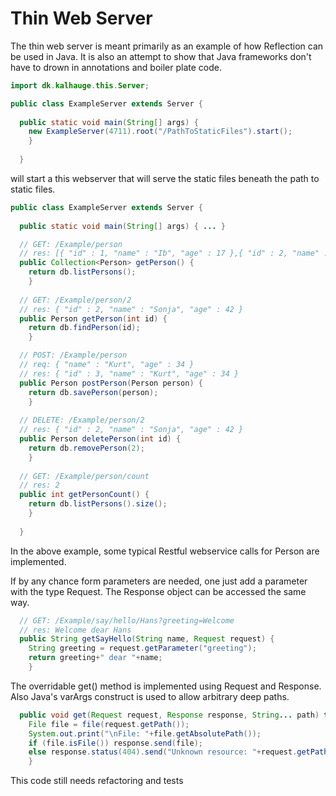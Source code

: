 Thin Web Server
===============

The thin web server is meant primarily as an example of how Reflection can be
used in Java. It is also an attempt to show that Java frameworks don't have to
drown in annotations and boiler plate code.

``` java
import dk.kalhauge.this.Server;

public class ExampleServer extends Server {
  
  public static void main(String[] args) {
    new ExampleServer(4711).root("/PathToStaticFiles").start();
    }
  
  }
```
will start a this webserver that will serve the static files beneath the path to static files.
```java
public class ExampleServer extends Server {
  
  public static void main(String[] args) { ... }

  // GET: /Example/person
  // res: [{ "id" : 1, "name" : "Ib", "age" : 17 },{ "id" : 2, "name" : "Sonja", "age" : 42 }]
  public Collection<Person> getPerson() {
    return db.listPersons();
    }
  
  // GET: /Example/person/2
  // res: { "id" : 2, "name" : "Sonja", "age" : 42 }
  public Person getPerson(int id) {
    return db.findPerson(id);
    }

  // POST: /Example/person
  // req: { "name" : "Kurt", "age" : 34 }
  // res: { "id" : 3, "name" : "Kurt", "age" : 34 }
  public Person postPerson(Person person) {
    return db.savePerson(person);
    }
    
  // DELETE: /Example/person/2
  // res: { "id" : 2, "name" : "Sonja", "age" : 42 }
  public Person deletePerson(int id) {
    return db.removePerson(2);
    }
  
  // GET: /Example/person/count
  // res: 2
  public int getPersonCount() {
    return db.listPersons().size();
    }  
    
  }
```
In the above example, some typical Restful webservice calls for Person are implemented.

If by any chance form parameters are needed, one just add a parameter with the type Request. The Response object
can be accessed the same way.

```java
  // GET: /Example/say/hello/Hans?greeting=Welcome
  // res: Welcome dear Hans
  public String getSayHello(String name, Request request) {
    String greeting = request.getParameter("greeting");
    return greeting+" dear "+name;
    }
```

The overridable get() method is implemented using Request and Response. Also Java's varArgs construct is used to allow
arbitrary deep paths.
```java
  public void get(Request request, Response response, String... path) throws IOException {
    File file = file(request.getPath());
    System.out.print("\nFile: "+file.getAbsolutePath());
    if (file.isFile()) response.send(file);
    else response.status(404).send("Unknown resource: "+request.getPath());
    }
```

This code still needs refactoring and tests
